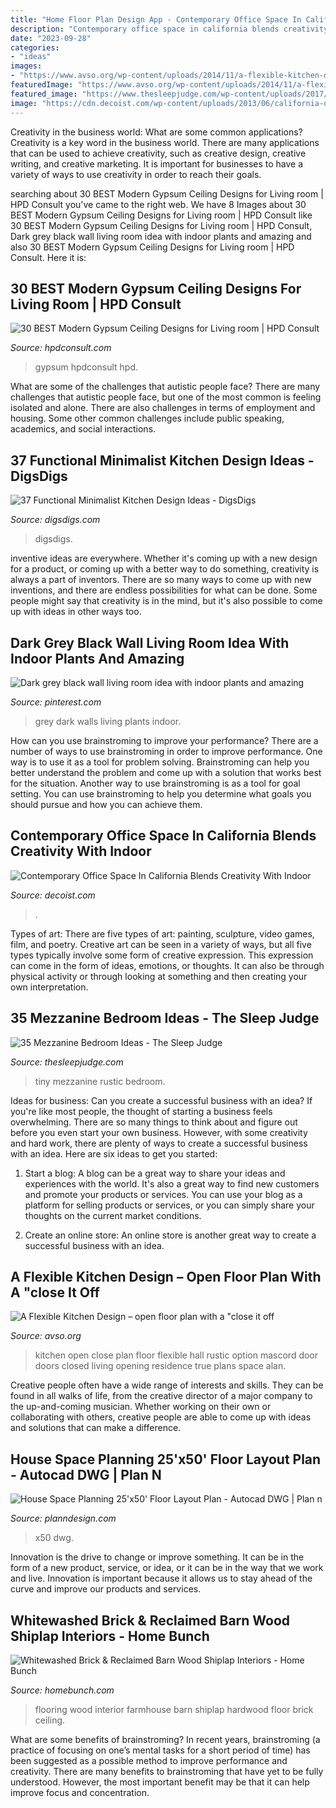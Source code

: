 ```yaml
---
title: "Home Floor Plan Design App - Contemporary Office Space In California Blends Creativity With Indoor"
description: "Contemporary office space in california blends creativity with indoor"
date: "2023-09-28"
categories:
- "ideas"
images:
- "https://www.avso.org/wp-content/uploads/2014/11/a-flexible-kitchen-design-open-floor-plan-with-a-close-it-off-option-1416302886.jpg"
featuredImage: "https://www.avso.org/wp-content/uploads/2014/11/a-flexible-kitchen-design-open-floor-plan-with-a-close-it-off-option-1416302886.jpg"
featured_image: "https://www.thesleepjudge.com/wp-content/uploads/2017/06/Rustic-Tiny-House.jpg"
image: "https://cdn.decoist.com/wp-content/uploads/2013/06/california-office.jpg"
---
```



Creativity in the business world: What are some common applications?
Creativity is a key word in the business world. There are many applications that can be used to achieve creativity, such as creative design, creative writing, and creative marketing. It is important for businesses to have a variety of ways to use creativity in order to reach their goals.

	

		
searching about 30 BEST Modern Gypsum Ceiling Designs for Living room | HPD Consult you've came to the right web. We have 8 Images about 30 BEST Modern Gypsum Ceiling Designs for Living room | HPD Consult like 30 BEST Modern Gypsum Ceiling Designs for Living room | HPD Consult, Dark grey black wall living room idea with indoor plants and amazing and also 30 BEST Modern Gypsum Ceiling Designs for Living room | HPD Consult. Here it is:
		
    
## 30 BEST Modern Gypsum Ceiling Designs For Living Room | HPD Consult

<img loading=lazy src="https://hpdconsult.com/wp-content/uploads/2019/06/modern-gypsum-ceiling-designs-13.jpeg" onerror="this.onerror=null;this.src='https://tse4.mm.bing.net/th?id=OIP.9Udtb0yzPGWG5CMkl4CVhgHaE7&amp;pid=15.1';" alt="30 BEST Modern Gypsum Ceiling Designs for Living room | HPD Consult">

_Source: hpdconsult.com_

>gypsum hpdconsult hpd. 

	

What are some of the challenges that autistic people face?
There are many challenges that autistic people face, but one of the most common is feeling isolated and alone. There are also challenges in terms of employment and housing. Some other common challenges include public speaking, academics, and social interactions.

    
## 37 Functional Minimalist Kitchen Design Ideas - DigsDigs

<img loading=lazy src="https://www.digsdigs.com/photos/functional-minimalist-kitchen-design-ideas-12-554x893.jpg" onerror="this.onerror=null;this.src='https://tse4.mm.bing.net/th?id=OIP.-t1hjN01qWE5vcgGiQ7HZwHaL8&amp;pid=15.1';" alt="37 Functional Minimalist Kitchen Design Ideas - DigsDigs">

_Source: digsdigs.com_

>digsdigs. 

	

inventive ideas are everywhere. Whether it's coming up with a new design for a product, or coming up with a better way to do something, creativity is always a part of inventors. There are so many ways to come up with new inventions, and there are endless possibilities for what can be done. Some people might say that creativity is in the mind, but it's also possible to come up with ideas in other ways too.

    
## Dark Grey Black Wall Living Room Idea With Indoor Plants And Amazing

<img loading=lazy src="https://i.pinimg.com/736x/87/86/1c/87861c2dfe73e2b3d736619715fccb6c.jpg" onerror="this.onerror=null;this.src='https://tse3.mm.bing.net/th?id=OIP.g4-qO9dQvMGVEddCirrTZwHaLH&amp;pid=15.1';" alt="Dark grey black wall living room idea with indoor plants and amazing">

_Source: pinterest.com_

>grey dark walls living plants indoor. 

	

How can you use brainstroming to improve your performance?
There are a number of ways to use brainstroming in order to improve performance. One way is to use it as a tool for problem solving. Brainstroming can help you better understand the problem and come up with a solution that works best for the situation. Another way to use brainstroming is as a tool for goal setting. You can use brainstroming to help you determine what goals you should pursue and how you can achieve them.

    
## Contemporary Office Space In California Blends Creativity With Indoor

<img loading=lazy src="https://cdn.decoist.com/wp-content/uploads/2013/06/california-office.jpg" onerror="this.onerror=null;this.src='https://tse2.mm.bing.net/th?id=OIP.YYEOeJzfZ-BvvwCO6ZpFPgHaLF&amp;pid=15.1';" alt="Contemporary Office Space In California Blends Creativity With Indoor">

_Source: decoist.com_

>. 

	

Types of art: There are five types of art: painting, sculpture, video games, film, and poetry.
Creative art can be seen in a variety of ways, but all five types typically involve some form of creative expression. This expression can come in the form of ideas, emotions, or thoughts. It can also be through physical activity or through looking at something and then creating your own interpretation.

    
## 35 Mezzanine Bedroom Ideas - The Sleep Judge

<img loading=lazy src="https://www.thesleepjudge.com/wp-content/uploads/2017/06/Rustic-Tiny-House.jpg" onerror="this.onerror=null;this.src='https://tse1.mm.bing.net/th?id=OIP.qNeoweE_D_zFRXfjP-kZngHaJ4&amp;pid=15.1';" alt="35 Mezzanine Bedroom Ideas - The Sleep Judge">

_Source: thesleepjudge.com_

>tiny mezzanine rustic bedroom. 

	

Ideas for business: Can you create a successful business with an idea?
If you're like most people, the thought of starting a business feels overwhelming. There are so many things to think about and figure out before you even start your own business. However, with some creativity and hard work, there are plenty of ways to create a successful business with an idea. Here are six ideas to get you started:
1) Start a blog: A blog can be a great way to share your ideas and experiences with the world. It's also a great way to find new customers and promote your products or services. You can use your blog as a platform for selling products or services, or you can simply share your thoughts on the current market conditions.

2) Create an online store: An online store is another great way to create a successful business with an idea.

    
## A Flexible Kitchen Design – Open Floor Plan With A &quot;close It Off

<img loading=lazy src="https://www.avso.org/wp-content/uploads/2014/11/a-flexible-kitchen-design-open-floor-plan-with-a-close-it-off-option-1416302886.jpg" onerror="this.onerror=null;this.src='https://tse2.mm.bing.net/th?id=OIP.IBjqy0bUNHO9hhWFmtvGDAHaLH&amp;pid=15.1';" alt="A Flexible Kitchen Design – open floor plan with a &quot;close it off">

_Source: avso.org_

>kitchen open close plan floor flexible hall rustic option mascord door doors closed living opening residence true plans space alan. 

	

Creative people often have a wide range of interests and skills. They can be found in all walks of life, from the creative director of a major company to the up-and-coming musician. Whether working on their own or collaborating with others, creative people are able to come up with ideas and solutions that can make a difference.

    
## House Space Planning 25&#039;x50&#039; Floor Layout Plan - Autocad DWG | Plan N

<img loading=lazy src="https://www.planndesign.com/sites/default/files/styles/1200x620/public/dwgs/2017/10/24/image.jpg?itok=x8725a53" onerror="this.onerror=null;this.src='https://tse2.mm.bing.net/th?id=OIP.Y9WcGqp57sNunb3sjqfhYQHaD0&amp;pid=15.1';" alt="House Space Planning 25&#039;x50&#039; Floor Layout Plan - Autocad DWG | Plan n">

_Source: planndesign.com_

>x50 dwg. 

	

Innovation is the drive to change or improve something. It can be in the form of a new product, service, or idea, or it can be in the way that we work and live. Innovation is important because it allows us to stay ahead of the curve and improve our products and services.

    
## Whitewashed Brick &amp; Reclaimed Barn Wood Shiplap Interiors - Home Bunch

<img loading=lazy src="http://www.homebunch.com/wp-content/uploads/2017/01/Farmhouse-hardwood-flooring.-Farmhouse-hardwood-floor.-Farmhouse-hardwood-floor-ideas.-Farmhouse-interior-hardwood-flooring.jpg" onerror="this.onerror=null;this.src='https://tse4.mm.bing.net/th?id=OIP.iENDB9s3aliPR-UvtituogHaLG&amp;pid=15.1';" alt="Whitewashed Brick &amp; Reclaimed Barn Wood Shiplap Interiors - Home Bunch">

_Source: homebunch.com_

>flooring wood interior farmhouse barn shiplap hardwood floor brick ceiling. 

	

What are some benefits of brainstroming?
In recent years, brainstroming (a practice of focusing on one’s mental tasks for a short period of time) has been suggested as a possible method to improve performance and creativity. There are many benefits to brainstroming that have yet to be fully understood. However, the most important benefit may be that it can help improve focus and concentration.

